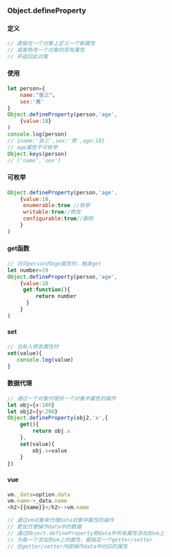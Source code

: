### Object.defineProperty

#### 定义

```js
// 直接在一个对象上定义一个新属性
// 或者修改一个对象的现有属性
// 并返回此对象
```

#### 使用

```js
let person={
    name:"张三"，
    sex:'男'
}
Object.defineProperty(person,'age',
    {value:18}
)
console.log(person)
// {name:'张三',sex:'男',age:18}
// age属性不可枚举
Object.keys(person)
// ['name','sex']
```

#### 可枚举

```js
Object.defineProperty(person,'age',
    {value:18,
     enumerable:true //枚举
     writable:true//修改
     configurable:true//删除
    }
)
```

#### get函数

```js
// 访问person的age属性时，触发get
let number=19
Object.defineProperty(person,'age',
    {value:18
     get:function(){
         return number
      }
    }
)
```

#### set

```js
// 当有人修改属性时
set(value){
   console.log(value)
}
```

#### 数据代理

```js
// 通过一个对象代理另一个对象中属性的操作
let obj={x:100}
let obj2={y:200}
Object.defineProperty(obj2,'x',{
    get(){
        return obj.x
    },
    set(value){
        obj.x=value
    }
})
```

#### vue

```js
vm._data=option.data 
vm.name->_data.name
<h2>{{name}}</h2>->vm.name
```

```js
// 通过vm对象来代理data对象中属性的操作
// 更加方便操作data中的数据
// 通过Object.defineProperty把data中所有属性添加到vm上
// 为每一个添加到vm上的属性，都指定一个getter/setter
// 在getter/setter内部操作data中对应的属性
```

